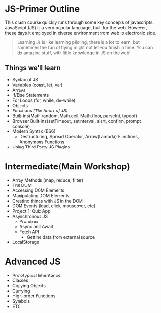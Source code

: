 # JS-Primer Outline

This crash course quickly runs through some key concepts of javascripts. JavaScript (JS) is a very popular language, built for the web. However, these days it employed in diverse environment from web to electronic side.

> Learning Js is like learning piloting, there is a lot to learn, but sometimes the fun of flying might not let you finish in time. You can do amazing stuff, with little knowledge in JS on the web!

## Things we'll learn  

- Syntax of JS
- Variables (const, let, var)
- Arrays
- If/Else Statements
- For Loops (for, while, do-while)
- Objects
- Functions _(The heart of JS)_
- Built-ins(Math.random, Math.ceil, Math.floor, parseInt, typeof)
- Browser Built-ins(setTimeout, setInterval, alert, confirm, prompt, console)
- Modern Syntax (ES6)
  - Destructuring, Spread Operator, Arrow(Lambda) Functions, Anonymous Functions
- Using Third Party JS Plugins

# Intermediate(Main Workshop)

- Array Methods (map, reduce, filter)
- The DOM
- Accessing DOM Elements
- Manipulating DOM Elements
- Creating things with JS in the DOM
- DOM Events (load, click, mouseover, etc)
- Project 1: Quiz App
- Asynchronous JS
  - Promises
  - Async and Await
  - Fetch API
    - Getting data from external source
- LocalStorage

# Advanced JS

- Prototypical Inheritance
- Classes
- Copying Objects
- Currying
- High-order Functions
- Symbols
- ETC

